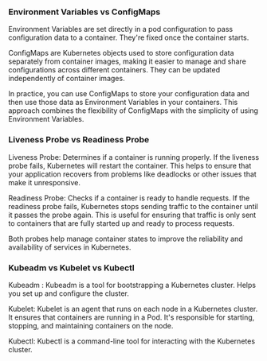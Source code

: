 ### Environment Variables vs ConfigMaps

Environment Variables are set directly in a pod configuration to pass configuration data to a container. They're fixed once the container starts.

ConfigMaps are Kubernetes objects used to store configuration data separately from container images, making it easier to manage and share configurations across different containers. They can be updated independently of container images.

In practice, you can use ConfigMaps to store your configuration data and then use those data as Environment Variables in your containers. This approach combines the flexibility of ConfigMaps with the simplicity of using Environment Variables.


### Liveness Probe vs Readiness Probe

Liveness Probe: Determines if a container is running properly. If the liveness probe fails, Kubernetes will restart the container. This helps to ensure that your application recovers from problems like deadlocks or other issues that make it unresponsive.

Readiness Probe: Checks if a container is ready to handle requests. If the readiness probe fails, Kubernetes stops sending traffic to the container until it passes the probe again. This is useful for ensuring that traffic is only sent to containers that are fully started up and ready to process requests.

Both probes help manage container states to improve the reliability and availability of services in Kubernetes.

### Kubeadm vs Kubelet vs Kubectl

Kubeadm : Kubeadm is a tool for bootstrapping a Kubernetes cluster. Helps you set up and configure the cluster.

Kubelet: Kubelet is an agent that runs on each node in a Kubernetes cluster. It ensures that containers are running in a Pod. It's responsible for starting, stopping, and maintaining containers on the node. 

Kubectl: Kubectl is a command-line tool for interacting with the Kubernetes cluster.


